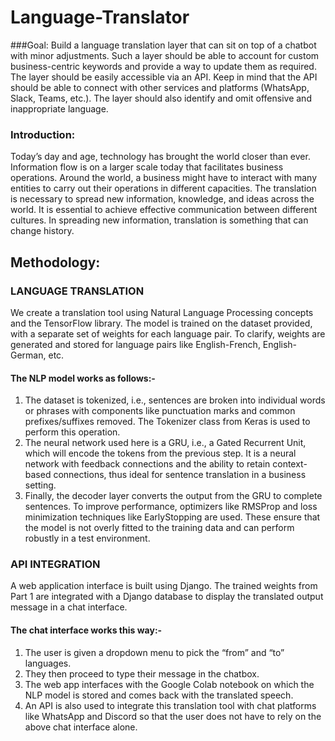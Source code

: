 # Language-Translator

###Goal:
Build a language translation layer that can sit on top of a chatbot with minor adjustments. Such a layer should be able to account for custom business-centric keywords and provide a way to update them as required. The layer should be easily accessible via an API. Keep in mind that the API should be able to connect with other services and platforms (WhatsApp, Slack, Teams, etc.). The layer should also identify and omit offensive and inappropriate language. 
### Introduction: 
Today’s day and age, technology has brought the world closer than ever. Information flow is on a larger scale today that facilitates business operations. Around the world, a business might have to interact with many entities to carry out their operations in different capacities. The translation is necessary to spread new information, knowledge, and ideas across the world. It is essential to achieve effective communication between different cultures. In spreading new information, translation is something that can change history.

## Methodology:
### LANGUAGE TRANSLATION
We create a translation tool using Natural Language Processing concepts and the TensorFlow library. The model is trained on the dataset provided, with a separate set of weights for each language pair. To clarify, weights are generated and stored for language pairs like English-French, English-German, etc.
#### The NLP model works as follows:-
1. The dataset is tokenized, i.e., sentences are broken into individual words or phrases with components like punctuation marks and common prefixes/suffixes removed. The Tokenizer class from Keras is used to perform this operation.
2. The neural network used here is a GRU, i.e., a Gated Recurrent Unit, which will encode the tokens from the previous step. It is a neural network with feedback connections and the ability to retain context-based connections, thus ideal for sentence translation in a business setting.
3. Finally, the decoder layer converts the output from the GRU to complete sentences. To improve performance, optimizers like RMSProp and loss minimization techniques like EarlyStopping are used. These ensure that the model is not overly fitted to the training data and can perform robustly in a test environment.
### API INTEGRATION
A web application interface is built using Django. The trained weights from Part 1 are integrated with a Django database to display the translated output message in a chat interface.
#### The chat interface works this way:-
1. The user is given a dropdown menu to pick the “from” and “to” languages.
2. They then proceed to type their message in the chatbox.
3. The web app interfaces with the Google Colab notebook on which the NLP model is stored and comes back with the translated speech.
4. An API is also used to integrate this translation tool with chat platforms like WhatsApp and Discord so that the user does not have to rely on the above chat interface alone.
